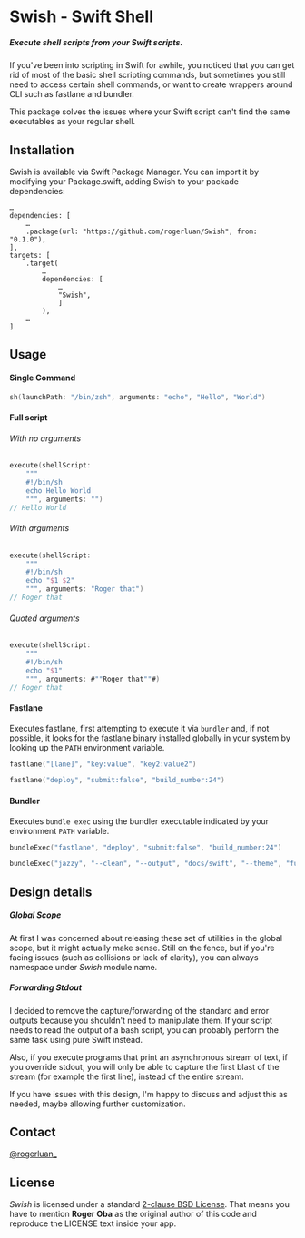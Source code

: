 # Swish - Swift Shell
##### Execute shell scripts from your Swift scripts.

If you've been into scripting in Swift for awhile, you noticed that you can get rid of most of the basic shell scripting commands, but sometimes you still need to access certain shell commands, or want to create wrappers around CLI such as fastlane and bundler.

This package solves the issues where your Swift script can't find the same executables as your regular shell.

## Installation

Swish is available via Swift Package Manager.
You can import it by modifying your Package.swift, adding Swish to your packade dependencies:

```
…
dependencies: [
    …
    .package(url: "https://github.com/rogerluan/Swish", from: "0.1.0"),
],
targets: [
    .target(
        …
        dependencies: [
            …
            "Swish",
            ]
        ),
    …
]
```

## Usage

#### Single Command

```swift
sh(launchPath: "/bin/zsh", arguments: "echo", "Hello", "World")
```

#### Full script

###### With no arguments

```swift
execute(shellScript:
    """
    #!/bin/sh
    echo Hello World
    """, arguments: "")
// Hello World
```

###### With arguments

```swift
execute(shellScript:
    """
    #!/bin/sh
    echo "$1 $2"
    """, arguments: "Roger that")
// Roger that
```

###### Quoted arguments

```swift
execute(shellScript:
    """
    #!/bin/sh
    echo "$1"
    """, arguments: #""Roger that""#)
// Roger that
```

#### Fastlane

Executes fastlane, first attempting to execute it via `bundler` and, if not possible, it looks for the fastlane binary installed globally in your system by looking up the `PATH` environment variable.

```swift
fastlane("[lane]", "key:value", "key2:value2")
```

```swift
fastlane("deploy", "submit:false", "build_number:24")
```

#### Bundler

Executes `bundle exec` using the bundler executable indicated by your environment `PATH` variable.

```swift
bundleExec("fastlane", "deploy", "submit:false", "build_number:24")
```

```swift
bundleExec("jazzy", "--clean", "--output", "docs/swift", "--theme", "fullwidth")
```

## Design details

##### Global Scope

At first I was concerned about releasing these set of utilities in the global scope, but it might actually make sense. Still on the fence, but if you're facing issues (such as collisions or lack of clarity), you can always namespace under _Swish_ module name.

##### Forwarding Stdout

I decided to remove the capture/forwarding of the standard and error outputs because you shouldn't need to manipulate them. If your script needs to read the output of a bash script, you can probably perform the same task using pure Swift instead.

Also, if you execute programs that print an asynchronous stream of text, if you override stdout, you will only be able to capture the first blast of the stream (for example the first line), instead of the entire stream.

If you have issues with this design, I'm happy to discuss and adjust this as needed, maybe allowing further customization.

## Contact

[@rogerluan_](https://twitter.com/rogerluan_)

## License

_Swish_ is licensed under a standard [2-clause BSD License](LICENSE). That means you have to mention **Roger Oba** as the original author of this code and reproduce the LICENSE text inside your app.

